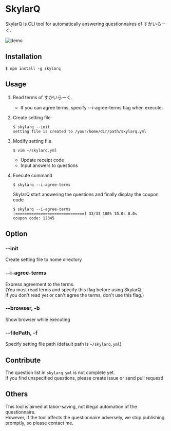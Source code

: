 # SkylarQ
SkylarQ is CLI tool for automatically answering questionnaires of すかいらーく.

![demo](imgs/skylarq_demo.gif)

## Installation
```Shell
$ npm install -g skylarq
```

## Usage
1. Read terms of すかいらーく.
    * If you can agree terms, specify --i-agree-terms flag when execute.

1. Create setting file
    ```Shell
    $ skylarq --init
    setting file is created to /your/home/dir/path/skylarq.yml
    ```

1. Modify setting file
    ```Shell
    $ vim ~/skylarq.yml
    ```
    * Update receipt code
    * Input answers to questions 

1. Execute command
    ```Shell
    $ skylarq --i-agree-terms
    ```

    SkylarQ start answering the questions and finally display the coupon code
    
    ```Shell
    $ skylarq --i-agree-terms
    [==============================] 33/33 100% 10.0s 0.0s
    coupon code: 12345
    ```

## Option
### --init
Create setting file to home directory

### --i-agree-terms
Express agreement to the terms.  
(You must read terms and specify this flag before using SkylarQ.  
If you don't read yet or can't agree the terms, don't use this flag.)

### --browser, -b
Show browser while executing

### --filePath, -f
Specify setting file path (default path is `~/skylarq.yml`)

## Contribute
The question list in `skylarq.yml` is not complete yet.  
If you find unspecified questions, please create issue or send pull request!

## Others
This tool is aimed at labor-saving, not illegal automation of the questionnaire.  
However, if the tool affects the questionnaire adversely, we stop publishing promptly, so please contact me.
